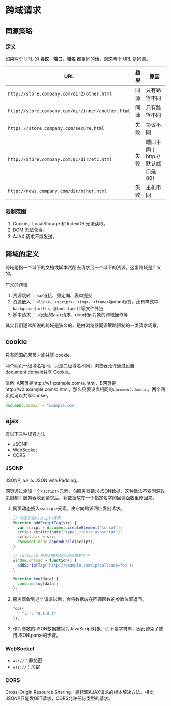 # 跨域请求

## 同源策略
### 定义
如果两个 URL 的 **协议**，**端口**，**域名** 都相同的话，则这两个 URL 是同源。

| URL                   | 结果 | 原因              |
|-----------------------|------|------------------|
| `http://store.company.com/dir2/other.html`        | 同源 | 只有路径不同                     |
| `http://store.company.com/dir/inner/another.html` | 同源 | 只有路径不同                     |
| `https://store.company.com/secure.html`           | 失败 | 协议不同                         |
| `http://store.company.com:81/dir/etc.html`        | 失败 | 端口不同 ( http:// 默认端口是80) |
| `http://news.company.com/dir/other.html`          | 失败 | 主机不同                         |

### 限制范围
1. Cookie、LocalStorage 和 IndexDB 无法读取。
2. DOM 无法获得。
3. AJAX 请求不能发送。

## 跨域的定义
跨域是指一个域下的文档或脚本试图去请求另一个域下的资源，这里跨域是广义的。

广义的跨域：

1. 资源跳转： `<a>`链接、重定向、表单提交
2. 资源嵌入： `<link>`、`<script>`、`<img>`、`<frame>`等dom标签，还有样式中`background:url()`、`@font-face()`等文件外链
3. 脚本请求： js发起的ajax请求、dom和js对象的跨域操作等

其实我们通常所说的跨域是狭义的，是由浏览器同源策略限制的一类请求场景。

## cookie
只有同源的网页才能共享 cookie.

两个网页一级域名相同，只是二级域名不同，浏览器允许通过设置document.domain共享 Cookie。

举例:
A网页是http://w1.example.com/a.html，B网页是http://w2.example.com/b.html，那么只要设置相同的`document.domain`，两个网页就可以共享Cookie。
```js
document.domain = 'example.com';
```

## ajax
有以下三种规避方法
- JSONP
- WebSocket
- CORS

### JSONP
JSONP, a.k.a. JSON with Padding。

网页通过添加一个`<script>`元素，向服务器请求JSON数据，这种做法不受同源政策限制；服务器收到请求后，将数据放在一个指定名字的回调函数里传回来。

1. 网页动态插入`<script>`元素，由它向跨源网址发出请求。
    ```js
    // 动态添加<script>元素
    function addScriptTag(src) {
      var script = document.createElement('script');
      script.setAttribute("type","text/javascript");
      script.src = src;
      document.body.appendChild(script);
    }

    // callback 参数用来指定回调函数的名字
    window.onload = function() {
      addScriptTag('http://example.com/ip?callback=foo');
    }

    function foo(data) {
      console.log(data);
    };
    ```

2. 服务器收到这个请求以后，会将数据放在回调函数的参数位置返回。
    ```js
    foo({
        "ip": "8.8.8.8"
    });
    ```

3. 作为参数的JSON数据被视为JavaScript对象，而不是字符串，因此避免了使用JSON.parse的步骤。

### WebSocket
- `ws://`：非加密
- `wss://`：加密

### CORS
Cross-Origin Resource Sharing，是跨源AJAX请求的根本解决方法。相比JSONP只能发GET请求，CORS允许任何类型的请求。
